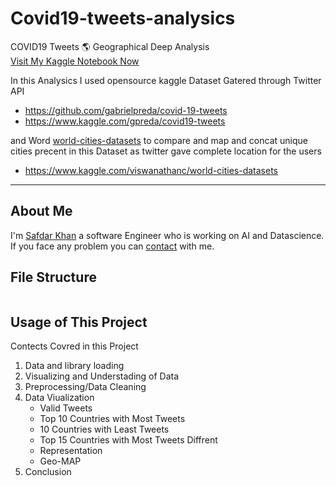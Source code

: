 # Covid19-tweets-analysics
COVID19 Tweets 🌎 Geographical Deep Analysis <br>
[Visit My Kaggle Notebook Now](https://www.kaggle.com/msafdarkhan/covid19-tweets-geographical-deep-analysis)

In this Analysics I used opensource kaggle Dataset Gatered through Twitter API
- https://github.com/gabrielpreda/covid-19-tweets 
- https://www.kaggle.com/gpreda/covid19-tweets

and Word [world-cities-datasets](https://www.kaggle.com/viswanathanc/world-cities-datasets) to compare and map and concat unique cities precent in this Dataset as twitter gave complete location for the users
 - https://www.kaggle.com/viswanathanc/world-cities-datasets
 
 ____________________
## About Me

 I'm [Safdar Khan](https://www.safdarkhan.ml) a software Engineer who is working on AI and Datascience. If you face any problem you can [contact](mailto:safdarkhanofficial@gmail.com) with me.

## File Structure
```

```

## Usage of This Project
Contects Covred in this Project
1. Data and library loading
2. Visualizing and Understading of Data
3. Preprocessing/Data Cleaning
4. Data Viualization
   - Valid Tweets
   - Top 10 Countries with Most Tweets
   - 10 Countries with Least Tweets
   - Top 15 Countries with Most Tweets Diffrent
   - Representation
   - Geo-MAP
5. Conclusion 